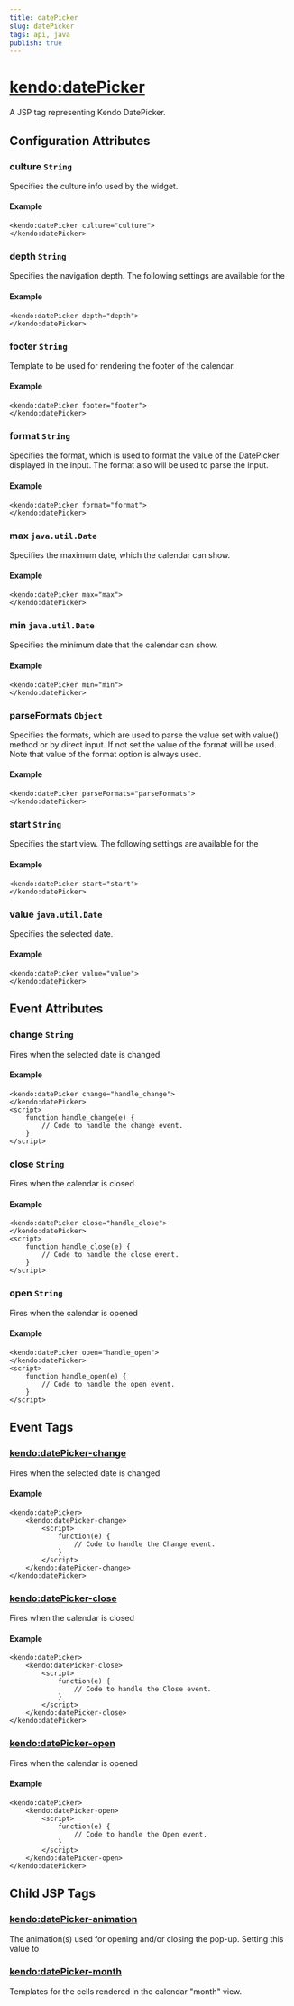 ```yaml
---
title: datePicker
slug: datePicker
tags: api, java
publish: true
---
```


# <kendo:datePicker>
A JSP tag representing Kendo DatePicker.

## Configuration Attributes


### culture `String`

Specifies the culture info used by the widget.

#### Example
    <kendo:datePicker culture="culture">
    </kendo:datePicker>
    

### depth `String`

Specifies the navigation depth. The following
settings are available for the

#### Example
    <kendo:datePicker depth="depth">
    </kendo:datePicker>
    

### footer `String`

Template to be used for rendering the footer of the calendar.

#### Example
    <kendo:datePicker footer="footer">
    </kendo:datePicker>
    

### format `String`

Specifies the format, which is used to format the value of the DatePicker displayed in the input. The format also will be used to parse the input.

#### Example
    <kendo:datePicker format="format">
    </kendo:datePicker>
    

### max `java.util.Date`

Specifies the maximum date, which the calendar can show.

#### Example
    <kendo:datePicker max="max">
    </kendo:datePicker>
    

### min `java.util.Date`

Specifies the minimum date that the calendar can show.

#### Example
    <kendo:datePicker min="min">
    </kendo:datePicker>
    

### parseFormats `Object`

Specifies the formats, which are used to parse the value set with value() method or by direct input. If not set the value of the format will be used. Note that value of the format option is always used.

#### Example
    <kendo:datePicker parseFormats="parseFormats">
    </kendo:datePicker>
    

### start `String`

Specifies the start view.
The following settings are available for the

#### Example
    <kendo:datePicker start="start">
    </kendo:datePicker>
    

### value `java.util.Date`

Specifies the selected date.

#### Example
    <kendo:datePicker value="value">
    </kendo:datePicker>
    

## Event Attributes

### change `String`

Fires when the selected date is changed

#### Example
    <kendo:datePicker change="handle_change">
    </kendo:datePicker>
    <script>
        function handle_change(e) {
            // Code to handle the change event.
        }
    </script>

### close `String`

Fires when the calendar is closed

#### Example
    <kendo:datePicker close="handle_close">
    </kendo:datePicker>
    <script>
        function handle_close(e) {
            // Code to handle the close event.
        }
    </script>

### open `String`

Fires when the calendar is opened

#### Example
    <kendo:datePicker open="handle_open">
    </kendo:datePicker>
    <script>
        function handle_open(e) {
            // Code to handle the open event.
        }
    </script>


## Event Tags
  
### <kendo:datePicker-change>

Fires when the selected date is changed

#### Example
    <kendo:datePicker>
        <kendo:datePicker-change>
            <script>
                function(e) {
                    // Code to handle the Change event.
                }
            </script>
        </kendo:datePicker-change>
    </kendo:datePicker>
 
### <kendo:datePicker-close>

Fires when the calendar is closed

#### Example
    <kendo:datePicker>
        <kendo:datePicker-close>
            <script>
                function(e) {
                    // Code to handle the Close event.
                }
            </script>
        </kendo:datePicker-close>
    </kendo:datePicker>
 
### <kendo:datePicker-open>

Fires when the calendar is opened

#### Example
    <kendo:datePicker>
        <kendo:datePicker-open>
            <script>
                function(e) {
                    // Code to handle the Open event.
                }
            </script>
        </kendo:datePicker-open>
    </kendo:datePicker>
 

## Child JSP Tags

### [<kendo:datePicker-animation>](/api/wrappers/jsp/datepicker/animation)

The animation(s) used for opening and/or closing the pop-up. Setting this value to
 
### [<kendo:datePicker-month>](/api/wrappers/jsp/datepicker/month)

Templates for the cells rendered in the calendar "month" view.
    
